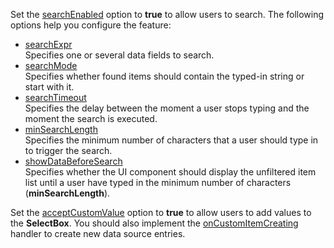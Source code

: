 Set the [searchEnabled](/Documentation/ApiReference/UI_Widgets/dxSelectBox/Configuration/#searchEnabled) option to **true** to allow users to search. The following options help you configure the feature:

- [searchExpr](/Documentation/ApiReference/UI_Widgets/dxSelectBox/Configuration/#searchExpr)   
Specifies one or several data fields to search.
- [searchMode](/Documentation/ApiReference/UI_Widgets/dxSelectBox/Configuration/#searchMode)    
Specifies whether found items should contain the typed-in string or start with it.
- [searchTimeout](/Documentation/ApiReference/UI_Widgets/dxSelectBox/Configuration/#searchTimeout)      
Specifies the delay between the moment a user stops typing and the moment the search is executed.    
- [minSearchLength](/Documentation/ApiReference/UI_Widgets/dxSelectBox/Configuration/#minSearchLength)      
Specifies the minimum number of characters that a user should type in to trigger the search.
- [showDataBeforeSearch](/Documentation/ApiReference/UI_Widgets/dxSelectBox/Configuration/#showDataBeforeSearch)        
Specifies whether the UI component should display the unfiltered item list until a user have typed in the minimum number of characters (**minSearchLength**).

Set the [acceptCustomValue](/Documentation/ApiReference/UI_Widgets/dxSelectBox/Configuration/#acceptCustomValue) option to **true** to allow users to add values to the **SelectBox**. You should also implement the [onCustomItemCreating](/Documentation/ApiReference/UI_Widgets/dxSelectBox/Configuration/#onCustomItemCreating) handler to create new data source entries.